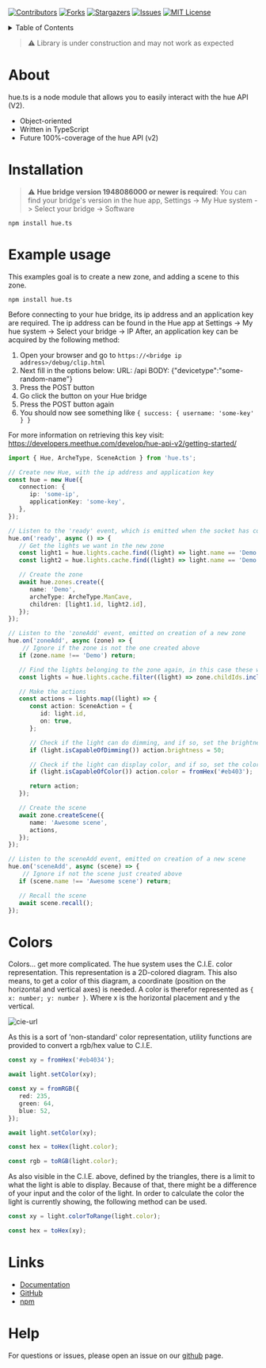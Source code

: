[![Contributors][contributors-shield]][contributors-url]
[![Forks][forks-shield]][forks-url]
[![Stargazers][stars-shield]][stars-url]
[![Issues][issues-shield]][issues-url]
[![MIT License][license-shield]][license-url]

<details>
  <summary>Table of Contents</summary>
  <ol>
    <li>
      <a href="#about">About</a>
    </li>
    <li>
      <a href="#installation">Installation</a>
    </li>
    <li>
      <a href="#example-usage">Example usage</a>
    </li>
    <li>
      <a href="#colors">Colors</a>
    </li>
    <li>
      <a href="#other">Other</a>
    </li>
    <li>
      <a href="#roadmap">Roadmap</a>
    </li>
  </ol>
</details>

> ⚠️ Library is under construction and may not work as expected

# About

hue.ts is a node module that allows you to easily interact with the hue API (V2).

- Object-oriented
- Written in TypeScript
- Future 100%-coverage of the hue API (v2)

# Installation

> ⚠️ **Hue bridge version 1948086000 or newer is required**: You can find your bridge's version in
the hue app, Settings -> My Hue system -> Select your bridge -> Software

```shell
npm install hue.ts
```

# Example usage

This examples goal is to create a new zone, and adding a scene to this zone.

```shell
npm install hue.ts
```

Before connecting to your hue bridge, its ip address and an application key are required.
The ip address can be found in the Hue app at Settings -> My hue system -> Select your bridge -> IP
After, an application key can be acquired by the following method:
1. Open your browser and go to `https://<bridge ip address>/debug/clip.html`
2. Next fill in the options below:
   URL: /api
   BODY: {"devicetype":"some-random-name"}
3. Press the POST button
4. Go click the button on your Hue bridge
5. Press the POST button again
6. You should now see something like `{ success: { username: 'some-key' } }`

For more information on retrieving this key visit: https://developers.meethue.com/develop/hue-api-v2/getting-started/

```ts
import { Hue, ArcheType, SceneAction } from 'hue.ts';

// Create new Hue, with the ip address and application key
const hue = new Hue({
   connection: {
      ip: 'some-ip',
      applicationKey: 'some-key',
   },
});

// Listen to the 'ready' event, which is emitted when the socket has connected and cached all resources
hue.on('ready', async () => {
   // Get the lights we want in the new zone
   const light1 = hue.lights.cache.find((light) => light.name == 'Demo Light 1')!;
   const light2 = hue.lights.cache.find((light) => light.name == 'Demo Light 2')!;

   // Create the zone
   await hue.zones.create({
      name: 'Demo',
      archeType: ArcheType.ManCave,
      children: [light1.id, light2.id],
   });
});

// Listen to the 'zoneAdd' event, emitted on creation of a new zone
hue.on('zoneAdd', async (zone) => {
    // Ignore if the zone is not the one created above
   if (zone.name !== 'Demo') return;

   // Find the lights belonging to the zone again, in this case these will be Demo Light 1 & Demo Light 2
   const lights = hue.lights.cache.filter((light) => zone.childIds.includes(light.id));

   // Make the actions
   const actions = lights.map((light) => {
      const action: SceneAction = {
         id: light.id,
         on: true,
      };

      // Check if the light can do dimming, and if so, set the brightness of the light to 50%
      if (light.isCapableOfDimming()) action.brightness = 50;

      // Check if the light can display color, and if so, set the color to #eb403
      if (light.isCapableOfColor()) action.color = fromHex('#eb403');

      return action;
   });

   // Create the scene
   await zone.createScene({
      name: 'Awesome scene',
      actions,
   });
});

// Listen to the sceneAdd event, emitted on creation of a new scene
hue.on('sceneAdd', async (scene) => {
    // Ignore if not the scene just created above
   if (scene.name !== 'Awesome scene') return;

   // Recall the scene
   await scene.recall();
});
```
# Colors

Colors... get more complicated. The hue system uses the C.I.E. color representation. This representation is a 2D-colored diagram.
This also means, to get a color of this diagram, a coordinate (position on the horizontal and vertical axes) is needed.
A color is therefor represented as `{ x: number; y: number }`. Where x is the horizontal placement and y the vertical.

![cie-url]

As this is a sort of 'non-standard' color representation, utility functions are provided to convert a rgb/hex value to C.I.E.
```ts
const xy = fromHex('#eb4034');

await light.setColor(xy);
```
```ts
const xy = fromRGB({
   red: 235,
   green: 64,
   blue: 52,
});

await light.setColor(xy);
```
```ts
const hex = toHex(light.color);
```
```ts
const rgb = toRGB(light.color);
```

As also visible in the C.I.E. above, defined by the triangles,
there is a limit to what the light is able to display.
Because of that, there might be a difference of your input and the color of the light.
In order to calculate the color the light is currently showing, the following method can be used.
```ts
const xy = light.colorToRange(light.color);

const hex = toHex(xy);
```

# Links

- [Documentation](documentation-url)
- [GitHub](github-url)
- [npm](npm-url)

# Help

For questions or issues, please open an issue on our [github](issues-url) page.

[contributors-shield]: https://img.shields.io/github/contributors/S222em/hue.js.svg?style=for-the-badge
[contributors-url]: https://github.com/S222em/hue.js/graphs/contributors
[forks-shield]: https://img.shields.io/github/forks/S222em/hue.js.svg?style=for-the-badge
[forks-url]: https://github.com/S222em/hue.js/network/members
[stars-shield]: https://img.shields.io/github/stars/S222em/hue.js.svg?style=for-the-badge
[stars-url]: https://github.com/S222em/hue.js/stargazers
[issues-shield]: https://img.shields.io/github/issues/S222em/hue.js.svg?style=for-the-badge
[issues-url]: https://github.com/S222em/hue.js/issues
[license-shield]: https://img.shields.io/github/license/S222em/hue.js.svg?style=for-the-badge
[license-url]: https://github.com/S222em/hue.js/blob/master/LICENSE.txt
[cie-url]: https://developers.meethue.com/wp-content/uploads/2018/02/color.png
[documentation-url]: https://github.com/S222em/hue.ts/wiki/Exports
[github-url]: https://github.com/S222em/hue.ts
[npm-url]: https://www.npmjs.com/package/hue.ts
